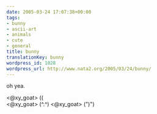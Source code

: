 ```yaml
---
date: 2005-03-24 17:07:38+00:00
tags:
- bunny
- ascii-art
- animals
- cute
- general
title: bunny
translationKey: bunny
wordpress_id: 1028
wordpress_url: http://www.nata2.org/2005/03/24/bunny/
---
```


oh yea. 

<@xy_goat> (\(\
<@xy_goat> (^.^)
<@xy_goat> (")")